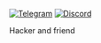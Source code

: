 [![Telegram](https://img.icons8.com/fluency/40/000000/telegram-app.png)](https://t.me/sherlock_young) [![Discord](https://img.icons8.com/fluency/40/000000/discord.png)](https://discord.gg/XaHEK7p8) 

Hacker and friend
